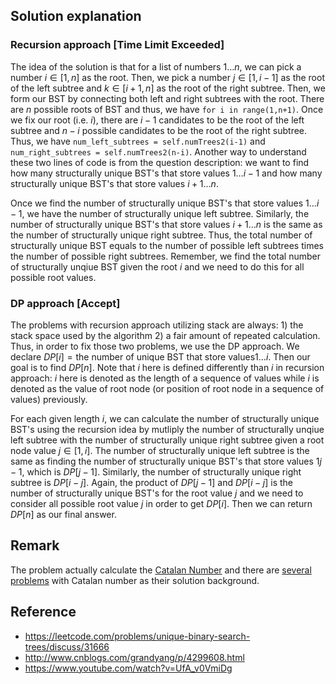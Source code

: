 ## Solution explanation

### Recursion approach [Time Limit Exceeded]

The idea of the solution is that for a list of numbers $1 \dots n$, we can pick a
number $i \in [1,n]$ as the root. Then, we pick a number $j \in [1,i-1]$ as the
root of the left subtree and $k \in [i+1, n]$ as the root of the right subtree. Then,
we form our BST by connecting both left and right subtrees with the root. There are
$n$ possible roots of BST and thus, we have `for i in range(1,n+1)`. Once we fix our
root (i.e. $i$), there are $i-1$ candidates to be the root of the left subtree and
$n-i$ possible candidates to be the root of the right subtree. Thus, we 
have `num_left_subtrees = self.numTrees2(i-1)` and `num_right_subtrees = self.numTrees2(n-i)`.
Another way to understand these two lines of code is from the question description: we want
to find how many structurally unique BST's that store values $1 \dots i-1$ and
how many structurally unique BST's that store values $i+1 \dots n$. 
  
Once we find the number of structurally unique BST's that store values $1 \dots i-1$, we 
have the number of structurally unique left subtree. Similarly, the number of 
structurally unique BST's that store values $i+1 \dots n$ is the same as the number
of structurally unique right subtree. Thus, the total number of structurally unique BST equals
to the number of possible left subtrees times the number of possible right subtrees. 
Remember, we find the total number of structurally unqiue BST given the root $i$ and we
need to do this for all possible root values.

### DP approach [Accept]

The problems with recursion approach utilizing stack are always: 1) the stack space used by the algorithm 2)
a fair amount of repeated calculation. Thus, in order to fix those two problems, we use
the DP approach. We declare $DP[i] = \text{the number of unique BST that store values} 1 \dots i$.
Then our goal is to find $DP[n]$. Note that $i$ here is defined differently than $i$ in recursion approach:
$i$ here is denoted as the length of a sequence of values while $i$ is denoted as the value of root node
(or position of root node in a sequence of values) previously. 

For each given length $i$, we can calculate the number of structurally unique BST's using the recursion
idea by mutliply the number of structurally unqiue left subtree with the number of structurally unique
right subtree given a root node value $j \in [1,i]$. The number of structurally unique left subtree is
the same as finding the number of structurally unique BST's that store values $1 \dot j-1$, which
is $DP[j-1]$. Similarly, the number of structurally unique right subtree is $DP[i-j]$. Again,
the product of $DP[j-1]$ and $DP[i-j]$ is the number of structurally unique BST's for the root value $j$
and we need to consider all possible root value $j$ in order to get $DP[i]$. Then we can return $DP[n]$
as our final answer.

## Remark

The problem actually calculate the [Catalan Number](https://en.wikipedia.org/wiki/Catalan_number) and 
there are [several problems](https://www.geeksforgeeks.org/program-nth-catalan-number/) with Catalan number as their solution background.

## Reference

- https://leetcode.com/problems/unique-binary-search-trees/discuss/31666
- http://www.cnblogs.com/grandyang/p/4299608.html
- https://www.youtube.com/watch?v=UfA_v0VmiDg